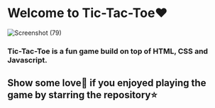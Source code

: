 # Welcome to Tic-Tac-Toe❤️

![Screenshot (79)](https://github.com/user-attachments/assets/190c813f-0b7b-45b2-b17d-5258359e83bf)

### Tic-Tac-Toe is a fun game build on top of **HTML**, **CSS** and **Javascript.**

## Show some love💚 if you enjoyed playing the game by starring the repository⭐

